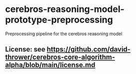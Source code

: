 # cerebros-reasoning-model-prototype-preprocessing
Preprocessing pipeline for the cerebros reasoning model


## License: see https://github.com/david-thrower/cerebros-core-algorithm-alpha/blob/main/license.md



